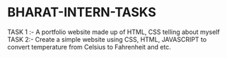# BHARAT-INTERN-TASKS
TASK 1 :- A portfolio website made up of HTML, CSS telling about myself  TASK 2:- Create a simple website using CSS, HTML, JAVASCRIPT to convert temperature from Celsius to Fahrenheit and etc.

